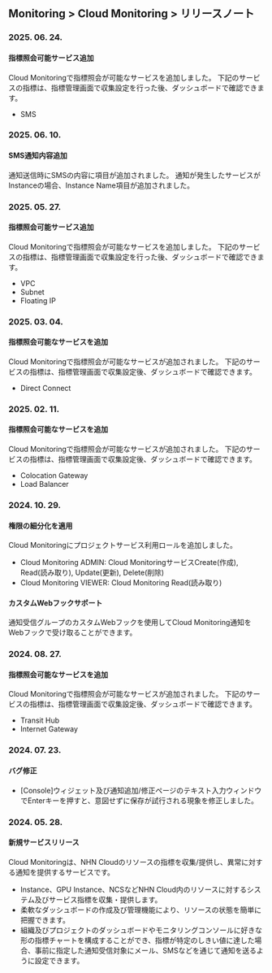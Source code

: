 ## Monitoring > Cloud Monitoring > リリースノート

### 2025. 06. 24.

#### 指標照会可能サービス追加

Cloud Monitoringで指標照会が可能なサービスを追加しました。
下記のサービスの指標は、指標管理画面で収集設定を行った後、ダッシュボードで確認できます。

* SMS

### 2025. 06. 10.

#### SMS通知内容追加

通知送信時にSMSの内容に項目が追加されました。
通知が発生したサービスがInstanceの場合、Instance Name項目が追加されました。

### 2025. 05. 27.

#### 指標照会可能サービス追加

Cloud Monitoringで指標照会が可能なサービスを追加しました。
下記のサービスの指標は、指標管理画面で収集設定を行った後、ダッシュボードで確認できます。

* VPC
* Subnet
* Floating IP

### 2025. 03. 04.

#### 指標照会可能なサービスを追加

Cloud Monitoringで指標照会が可能なサービスが追加されました。
下記のサービスの指標は、指標管理画面で収集設定後、ダッシュボードで確認できます。

* Direct Connect

### 2025. 02. 11.

#### 指標照会可能なサービスを追加

Cloud Monitoringで指標照会が可能なサービスが追加されました。
下記のサービスの指標は、指標管理画面で収集設定後、ダッシュボードで確認できます。

* Colocation Gateway
* Load Balancer

### 2024. 10. 29.

#### 権限の細分化を適用
Cloud Monitoringにプロジェクトサービス利用ロールを追加しました。

* Cloud Monitoring ADMIN: Cloud MonitoringサービスCreate(作成), Read(読み取り), Update(更新), Delete(削除)
* Cloud Monitoring VIEWER: Cloud Monitoring Read(読み取り)

#### カスタムWebフックサポート
通知受信グループのカスタムWebフックを使用してCloud Monitoring通知をWebフックで受け取ることができます。

### 2024. 08. 27.

#### 指標照会可能なサービスを追加

Cloud Monitoringで指標照会が可能なサービスが追加されました。 
下記のサービスの指標は、指標管理画面で収集設定後、ダッシュボードで確認できます。

* Transit Hub
* Internet Gateway

### 2024. 07. 23.

#### バグ修正
* [Console]ウィジェット及び通知追加/修正ページのテキスト入力ウィンドウでEnterキーを押すと、意図せずに保存が試行される現象を修正しました。

### 2024. 05. 28.

#### 新規サービスリリース
Cloud Monitoringは、NHN Cloudのリソースの指標を収集/提供し、異常に対する通知を提供するサービスです。

* Instance、GPU Instance、NCSなどNHN Cloud内のリソースに対するシステム及びサービス指標を収集・提供します。
* 柔軟なダッシュボードの作成及び管理機能により、リソースの状態を簡単に把握できます。
* 組織及びプロジェクトのダッシュボードやモニタリングコンソールに好きな形の指標チャートを構成することができ、指標が特定のしきい値に達した場合、事前に指定した通知受信対象にメール、SMSなどを通じて通知を送るように設定できます。
